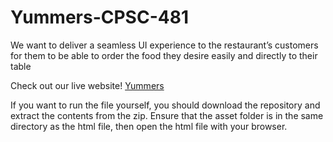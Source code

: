 # Yummers-CPSC-481
We want to deliver a seamless UI experience to the restaurant’s customers for them to be able to order the food they desire easily and directly to their table

Check out our live website!
[Yummers](https://sureuba.github.io/Yummers-CPSC-481/)

If you want to run the file yourself, you should download the repository and extract the contents from the zip.
Ensure that the asset folder is in the same directory as the html file, then open the html file with your browser.
